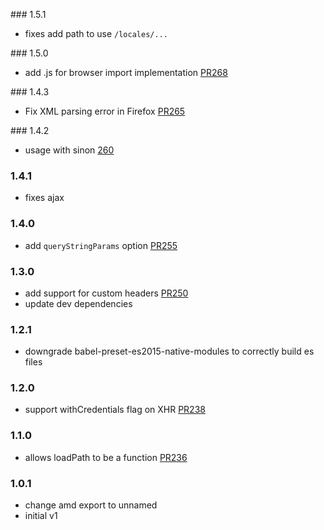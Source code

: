 ### 1.5.1
- fixes add path to use `/locales/...`

### 1.5.0
- add .js for browser import implementation [PR268](https://github.com/i18next/i18next-xhr-backend/pull/268)

### 1.4.3

- Fix XML parsing error in Firefox [PR265](https://github.com/i18next/i18next-xhr-backend/pull/265)

### 1.4.2
- usage with sinon [260](https://github.com/i18next/i18next-xhr-backend/pull/260)

### 1.4.1
- fixes ajax

### 1.4.0
- add `queryStringParams` option [PR255](https://github.com/i18next/i18next-xhr-backend/pull/255)

### 1.3.0
- add support for custom headers [PR250](https://github.com/i18next/i18next-xhr-backend/pull/250)
- update dev dependencies

### 1.2.1
- downgrade babel-preset-es2015-native-modules to correctly build es files

### 1.2.0
- support withCredentials flag on XHR [PR238](https://github.com/i18next/i18next-xhr-backend/pull/238)

### 1.1.0
- allows loadPath to be a function [PR236](https://github.com/i18next/i18next-xhr-backend/pull/236)

### 1.0.1
- change amd export to unnamed
- initial v1
